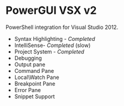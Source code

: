 PowerGUI VSX v2
===========

PowerShell integration for Visual Studio 2012.

* Syntax Highlighting - *Completed*
* IntelliSense- *Completed* (slow)
* Project System - *Completed*
* Debugging
* Output pane
* Command Pane
* Local\Watch Pane
* Breakpoint Pane
* Error Pane
* Snippet Support
